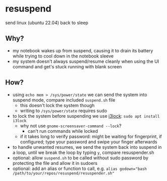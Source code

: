 # resuspend
send linux (ubuntu 22.04) back to sleep

## Why?

* my notebook wakes up from suspend, causing it to drain its battery while trying to cool down in the notebook sleeve
* my system doesn't always suspend/resume cleanly when using the UI command and get's stuck running with blank screen

## How?

* using `echo mem > /sys/power/state` we can send the system into suspend mode, compare included `suspend.sh` file
  * this doesn't lock the system though
  * writing to `/sys/power/state` requires sudo
* to lock the system before suspending we use [i3lock](https://github.com/i3/i3lock): `sudo apt install i3lock`
  * why not use `gnome-screensaver-command --lock`?
    * can't run commands while locked
  * if it takes long to verify password: might be waiting for fingerprint, if configured; type your password and swipe your finger afterwards
* to handle unwanted resumes, we send the system back into suspend in a loop, until we break the loop by typing `y`, compare resuspender.sh
* optional: allow `suspend.sh` to be called without sudo password by protecting the file and allow it in sudoers
* optional: add an alias or function to call, e.g. `alias godown="bash /path/to/your/repos/resuspend/resuspender.sh"`
